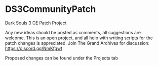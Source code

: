 # DS3CommunityPatch
Dark Souls 3 CE Patch Project

Any new ideas should be posted as comments, all suggestions are welcome.
This is an open project, and all help with writing scripts for the patch changes is appreciated.
Join The Grand Archives for discussion: https://discord.gg/NmKfgwt

Proposed changes can be found under the Projects tab
